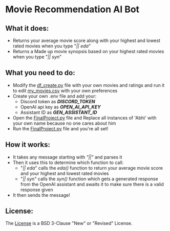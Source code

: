 # Movie Recommendation AI Bot

## What it does:
- Returns your average movie score along with your highest and lowest rated movies when you type "_|| eda_"
- Returns a Made up movie synopsis based on your highest rated movies when you type "_|| syn_"

## What you need to do:
- Modify the [df_create.py](df_create.py) file with your own movies and ratings and run it to
    edit [my_movies.csv](my_movies.csv) with your own preferences
- Create your own .env file and add your:
  - Discord token as _**DISCORD_TOKEN**_
  - OpenAI api key as _**OPEN_AI_API_KEY**_
  - Assistant ID as _**GEN_ASSISTANT_ID**_
- Open the [FinalProject.py](FinalProject.py) file and
    Replace all instances of 'Abhi' with your own name because no one cares about him
 - Run the [FinalProject.py](FinalProject.py) file and you're all set!

## How it works:
- It takes any message starting with _"||"_ and parses it
- Then it uses this to determine which function to call:
  - "_|| eda_" calls the _eda()_ function to return your average movie score and
      your highest and lowest rated movies
  - "_|| syn_" calls the _syn()_ function which gets a generated response from the OpenAI assistant
      and awaits it to make sure there is a valid response given
 - It then sends the message!

## License:
The [License](LICENSE) is a BSD 3-Clause "New" or "Revised" License.
